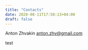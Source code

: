 ```yaml
---
title: "Contacts"
date: 2020-08-11T17:58:13+04:00
draft: false
---
```


Anton Zhvakin <anton.zhv@gmail.com>


test
